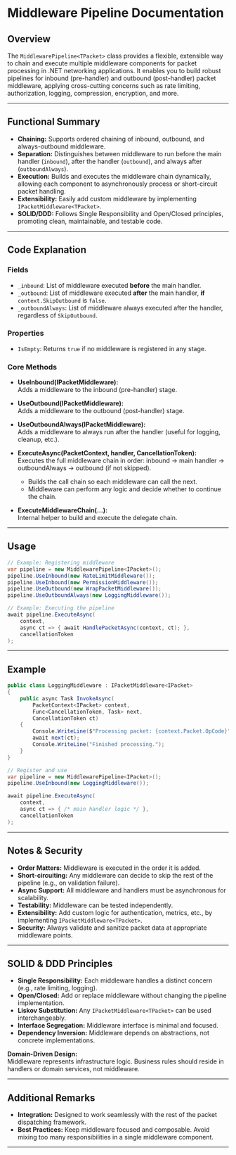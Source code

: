 # Middleware Pipeline Documentation

## Overview

The `MiddlewarePipeline<TPacket>` class provides a flexible, extensible way to chain and execute multiple middleware components for packet processing in .NET networking applications. It enables you to build robust pipelines for inbound (pre-handler) and outbound (post-handler) packet middleware, applying cross-cutting concerns such as rate limiting, authorization, logging, compression, encryption, and more.

---

## Functional Summary

- **Chaining:** Supports ordered chaining of inbound, outbound, and always-outbound middleware.
- **Separation:** Distinguishes between middleware to run before the main handler (`inbound`), after the handler (`outbound`), and always after (`outboundAlways`).
- **Execution:** Builds and executes the middleware chain dynamically, allowing each component to asynchronously process or short-circuit packet handling.
- **Extensibility:** Easily add custom middleware by implementing `IPacketMiddleware<TPacket>`.
- **SOLID/DDD:** Follows Single Responsibility and Open/Closed principles, promoting clean, maintainable, and testable code.

---

## Code Explanation

### Fields

- `_inbound`: List of middleware executed **before** the main handler.
- `_outbound`: List of middleware executed **after** the main handler, **if** `context.SkipOutbound` is `false`.
- `_outboundAlways`: List of middleware always executed after the handler, regardless of `SkipOutbound`.

### Properties

- `IsEmpty`: Returns `true` if no middleware is registered in any stage.

### Core Methods

- **UseInbound(IPacketMiddleware<TPacket>):**  
  Adds a middleware to the inbound (pre-handler) stage.

- **UseOutbound(IPacketMiddleware<TPacket>):**  
  Adds a middleware to the outbound (post-handler) stage.

- **UseOutboundAlways(IPacketMiddleware<TPacket>):**  
  Adds a middleware to always run after the handler (useful for logging, cleanup, etc.).

- **ExecuteAsync(PacketContext<TPacket>, handler, CancellationToken):**  
  Executes the full middleware chain in order: inbound → main handler → outboundAlways → outbound (if not skipped).
  - Builds the call chain so each middleware can call the next.
  - Middleware can perform any logic and decide whether to continue the chain.

- **ExecuteMiddlewareChain(...):**  
  Internal helper to build and execute the delegate chain.

---

## Usage

```csharp
// Example: Registering middleware
var pipeline = new MiddlewarePipeline<IPacket>();
pipeline.UseInbound(new RateLimitMiddleware());
pipeline.UseInbound(new PermissionMiddleware());
pipeline.UseOutbound(new WrapPacketMiddleware());
pipeline.UseOutboundAlways(new LoggingMiddleware());

// Example: Executing the pipeline
await pipeline.ExecuteAsync(
    context,
    async ct => { await HandlePacketAsync(context, ct); },
    cancellationToken
);
```

---

## Example

```csharp
public class LoggingMiddleware : IPacketMiddleware<IPacket>
{
    public async Task InvokeAsync(
        PacketContext<IPacket> context,
        Func<CancellationToken, Task> next,
        CancellationToken ct)
    {
        Console.WriteLine($"Processing packet: {context.Packet.OpCode}");
        await next(ct);
        Console.WriteLine("Finished processing.");
    }
}

// Register and use
var pipeline = new MiddlewarePipeline<IPacket>();
pipeline.UseInbound(new LoggingMiddleware());

await pipeline.ExecuteAsync(
    context,
    async ct => { /* main handler logic */ },
    cancellationToken
);
```

---

## Notes & Security

- **Order Matters:** Middleware is executed in the order it is added.
- **Short-circuiting:** Any middleware can decide to skip the rest of the pipeline (e.g., on validation failure).
- **Async Support:** All middleware and handlers must be asynchronous for scalability.
- **Testability:** Middleware can be tested independently.
- **Extensibility:** Add custom logic for authentication, metrics, etc., by implementing `IPacketMiddleware<TPacket>`.
- **Security:** Always validate and sanitize packet data at appropriate middleware points.

---

## SOLID & DDD Principles

- **Single Responsibility:** Each middleware handles a distinct concern (e.g., rate limiting, logging).
- **Open/Closed:** Add or replace middleware without changing the pipeline implementation.
- **Liskov Substitution:** Any `IPacketMiddleware<TPacket>` can be used interchangeably.
- **Interface Segregation:** Middleware interface is minimal and focused.
- **Dependency Inversion:** Middleware depends on abstractions, not concrete implementations.

**Domain-Driven Design:**  
Middleware represents infrastructure logic. Business rules should reside in handlers or domain services, not middleware.

---

## Additional Remarks

- **Integration:** Designed to work seamlessly with the rest of the packet dispatching framework.
- **Best Practices:** Keep middleware focused and composable. Avoid mixing too many responsibilities in a single middleware component.

---
